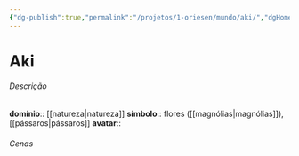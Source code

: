 ```yaml
---
{"dg-publish":true,"permalink":"/projetos/1-oriesen/mundo/aki/","dgHomeLink":true,"dgPassFrontmatter":false}
---
```



# Aki

###### Descrição
**domínio**:: [[natureza|natureza]]
**símbolo**:: flores ([[magnólias|magnólias]]), [[pássaros|pássaros]]
**avatar**:: 


###### Cenas

